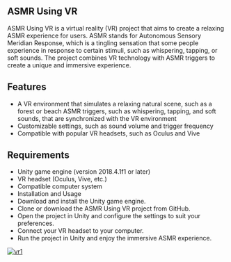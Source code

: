 ## ASMR Using VR
ASMR Using VR is a virtual reality (VR) project that aims to create a relaxing ASMR experience for users. ASMR stands for Autonomous Sensory Meridian Response, which is a tingling sensation that some people experience in response to certain stimuli, such as whispering, tapping, or soft sounds. The project combines VR technology with ASMR triggers to create a unique and immersive experience.

## Features
- A VR environment that simulates a relaxing natural scene, such as a forest or beach
ASMR triggers, such as whispering, tapping, and soft sounds, that are synchronized with the VR environment
- Customizable settings, such as sound volume and trigger frequency
- Compatible with popular VR headsets, such as Oculus and Vive

## Requirements
- Unity game engine (version 2018.4.1f1 or later)
- VR headset (Oculus, Vive, etc.)
- Compatible computer system
- Installation and Usage
- Download and install the Unity game engine.
- Clone or download the ASMR Using VR project from GitHub.
- Open the project in Unity and configure the settings to suit your preferences.
- Connect your VR headset to your computer.
- Run the project in Unity and enjoy the immersive ASMR experience.

<a href="https://ibb.co/7VDnFK6"><img src="https://i.ibb.co/J2TvPHM/vr1.jpg" alt="vr1" border="0"></a><br />
